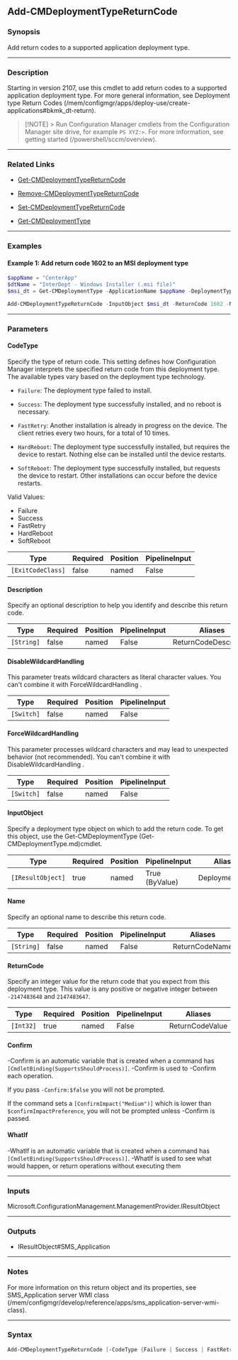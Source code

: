 Add-CMDeploymentTypeReturnCode
------------------------------




### Synopsis
Add return codes to a supported application deployment type.



---


### Description

Starting in version 2107, use this cmdlet to add return codes to a supported application deployment type. For more general information, see Deployment type Return Codes (/mem/configmgr/apps/deploy-use/create-applications#bkmk_dt-return).



> [!NOTE] > Run Configuration Manager cmdlets from the Configuration Manager site drive, for example `PS XYZ:>`. For more information, see getting started (/powershell/sccm/overview).



---


### Related Links
* [Get-CMDeploymentTypeReturnCode](Get-CMDeploymentTypeReturnCode)



* [Remove-CMDeploymentTypeReturnCode](Remove-CMDeploymentTypeReturnCode)



* [Set-CMDeploymentTypeReturnCode](Set-CMDeploymentTypeReturnCode)



* [Get-CMDeploymentType](Get-CMDeploymentType)





---


### Examples
#### Example 1: Add return code 1602 to an MSI deployment type
```PowerShell
$appName = "CenterApp"
$dtName = "InterDept - Windows Installer (.msi file)"
$msi_dt = Get-CMDeploymentType -ApplicationName $appName -DeploymentTypeName $dtName

Add-CMDeploymentTypeReturnCode -InputObject $msi_dt -ReturnCode 1602 -Name "User cancel" -CodeType Failure -Description "The user cancelled the installation"
```



---


### Parameters
#### **CodeType**

Specify the type of return code. This setting defines how Configuration Manager interprets the specified return code from this deployment type. The available types vary based on the deployment type technology.


* `Failure`: The deployment type failed to install.


* `Success`: The deployment type successfully installed, and no reboot is necessary.


* `FastRetry`: Another installation is already in progress on the device. The client retries every two hours, for a total of 10 times.


* `HardReboot`: The deployment type successfully installed, but requires the device to restart. Nothing else can be installed until the device restarts.


* `SoftReboot`: The deployment type successfully installed, but requests the device to restart. Other installations can occur before the device restarts.



Valid Values:

* Failure
* Success
* FastRetry
* HardReboot
* SoftReboot






|Type             |Required|Position|PipelineInput|
|-----------------|--------|--------|-------------|
|`[ExitCodeClass]`|false   |named   |False        |



#### **Description**

Specify an optional description to help you identify and describe this return code.






|Type      |Required|Position|PipelineInput|Aliases              |
|----------|--------|--------|-------------|---------------------|
|`[String]`|false   |named   |False        |ReturnCodeDescription|



#### **DisableWildcardHandling**

This parameter treats wildcard characters as literal character values. You can't combine it with ForceWildcardHandling .






|Type      |Required|Position|PipelineInput|
|----------|--------|--------|-------------|
|`[Switch]`|false   |named   |False        |



#### **ForceWildcardHandling**

This parameter processes wildcard characters and may lead to unexpected behavior (not recommended). You can't combine it with DisableWildcardHandling .






|Type      |Required|Position|PipelineInput|
|----------|--------|--------|-------------|
|`[Switch]`|false   |named   |False        |



#### **InputObject**

Specify a deployment type object on which to add the return code. To get this object, use the Get-CMDeploymentType (Get-CMDeploymentType.md)cmdlet.






|Type             |Required|Position|PipelineInput |Aliases       |
|-----------------|--------|--------|--------------|--------------|
|`[IResultObject]`|true    |named   |True (ByValue)|DeploymentType|



#### **Name**

Specify an optional name to describe this return code.






|Type      |Required|Position|PipelineInput|Aliases       |
|----------|--------|--------|-------------|--------------|
|`[String]`|false   |named   |False        |ReturnCodeName|



#### **ReturnCode**

Specify an integer value for the return code that you expect from this deployment type. This value is any positive or negative integer between `-2147483648` and `2147483647`.






|Type     |Required|Position|PipelineInput|Aliases        |
|---------|--------|--------|-------------|---------------|
|`[Int32]`|true    |named   |False        |ReturnCodeValue|



#### **Confirm**
-Confirm is an automatic variable that is created when a command has ```[CmdletBinding(SupportsShouldProcess)]```.
-Confirm is used to -Confirm each operation.

If you pass ```-Confirm:$false``` you will not be prompted.


If the command sets a ```[ConfirmImpact("Medium")]``` which is lower than ```$confirmImpactPreference```, you will not be prompted unless -Confirm is passed.

#### **WhatIf**
-WhatIf is an automatic variable that is created when a command has ```[CmdletBinding(SupportsShouldProcess)]```.
-WhatIf is used to see what would happen, or return operations without executing them


---


### Inputs
Microsoft.ConfigurationManagement.ManagementProvider.IResultObject





---


### Outputs
* IResultObject#SMS_Application






---


### Notes
For more information on this return object and its properties, see SMS_Application server WMI class (/mem/configmgr/develop/reference/apps/sms_application-server-wmi-class).



---


### Syntax
```PowerShell
Add-CMDeploymentTypeReturnCode [-CodeType {Failure | Success | FastRetry | HardReboot | SoftReboot}] [-Description <String>] [-DisableWildcardHandling] [-ForceWildcardHandling] -InputObject <IResultObject> [-Name <String>] -ReturnCode <Int32> [-Confirm] [-WhatIf] [<CommonParameters>]
```
